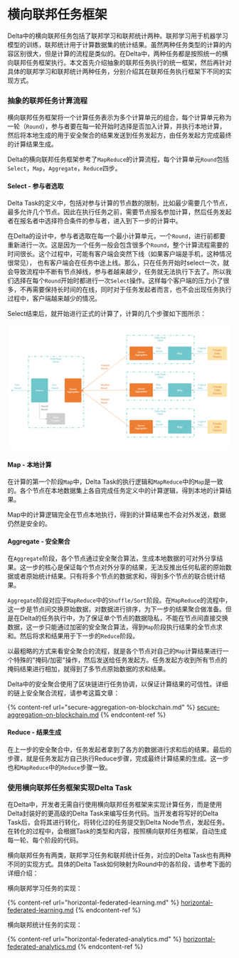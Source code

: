 # 横向联邦任务框架

Delta中的横向联邦任务包括了联邦学习和联邦统计两种。联邦学习用于机器学习模型的训练，联邦统计用于计算数据集的统计结果。虽然两种任务类型的计算的内容区别很大，但是计算的流程是类似的。在Delta中，两种任务都是按照统一的横向联邦任务框架执行。本文首先介绍抽象的联邦任务执行的统一框架，然后再针对具体的联邦学习和联邦统计两种任务，分别介绍其在联邦任务执行框架下不同的实现方式。

### 抽象的联邦任务计算流程

横向联邦任务框架将一个计算任务表示为多个计算单元的组合，每个计算单元称为一轮（`Round`），参与者要在每一轮开始时选择是否加入计算，并执行本地计算，然后将本地生成的用于安全聚合的结果发送到任务发起方，由任务发起方完成最终的计算结果生成。

Delta的横向联邦任务框架参考了`MapReduce`的计算流程，每个计算单元`Round`包括`Select`，`Map`，`Aggregate`，`Reduce`四步。

#### Select - 参与者选取

Delta Task的定义中，包括对参与计算的节点数的限制，比如最少需要几个节点，最多允许几个节点。因此在执行任务之前，需要节点报名参加计算，然后任务发起者在报名者中选择符合条件的参与者，进入到下一步的计算中。

在Delta的设计中，参与者选取在每一个最小计算单元，一个`Round`，进行前都要重新进行一次。这是因为一个任务一般会包含很多个`Round`，整个计算流程需要的时间很长。这个过程中，可能有客户端会突然下线（如果客户端是手机，这种情况很常见）， 也有客户端会在任务中途上线。那么，只在任务开始时select一次，就会导致流程中不断有节点掉线，参与者越来越少，任务就无法执行下去了。所以我们选择在每个`Round`开始时都进行一次`Select`操作。这样每个客户端的压力小了很多，不再需要保持长时间的在线，同时对于任务发起者而言，也不会出现任务执行过程中，客户端越来越少的情况。

Select结束后，就开始进行正式的计算了，计算的几个步骤如下图所示：

![Round执行数据流](../.gitbook/assets/84e4399477acd37d4436b60afd2a71f.png)

#### Map - 本地计算

在计算的第一个阶段`Map`中，Delta Task的执行逻辑和`MapReduce`中的`Map`是一致的。各个节点在本地数据集上各自完成任务定义中的计算逻辑，得到本地的计算结果。

Map中的计算逻辑完全在节点本地执行，得到的计算结果也不会对外发送，数据仍然是安全的。

#### Aggregate - 安全聚合

在`Aggregate`阶段，各个节点通过安全聚合算法，生成本地数据的可对外分享结果。这一步的核心是保证每个节点对外分享的结果，无法反推出任何私密的原始数据或者原始统计结果。只有将多个节点的数据求和，得到多个节点的联合统计结果。

`Aggregate`阶段对应于`MapReduce`中的`Shuffle/Sort`阶段。在`MapReduce`的流程中，这一步是节点间交换原始数据，对数据进行排序，为下一步的结果聚合做准备。但是在Delta的任务执行中，为了保证单个节点的数据隐私，不能在节点间直接交换数据，这一步只能通过加密的安全聚合算法，得到`Map`阶段执行结果的全节点求和。然后将求和结果用于下一步的`Reduce`阶段。

以最粗略的方式来看安全聚合的流程，就是各个节点对自己的`Map`计算结果进行一个特殊的"掩码/加密"操作，然后发送给任务发起方。任务发起方收到所有节点的掩码结果进行相加，就得到了多节点原始数据的求和结果。

Delta中的安全聚合使用了区块链进行任务协调，以保证计算结果的可信性。详细的链上安全聚合流程，请参考这篇文章：

{% content-ref url="secure-aggregation-on-blockchain.md" %}
[secure-aggregation-on-blockchain.md](secure-aggregation-on-blockchain.md)
{% endcontent-ref %}

#### Reduce - 结果生成

在上一步的安全聚合中，任务发起者拿到了各方的数据进行求和后的结果。最后的步骤，就是任务发起方自己执行Reduce步骤，完成最终计算结果的生成。这一步也和`MapReduce`中的`Reduce`步骤一致。

### 使用横向联邦任务框架实现Delta Task

在Delta中，开发者无需自行使用横向联邦任务框架来实现计算任务，而是使用Delta封装好的更高级的Delta Task来编写任务代码。当开发者将写好的Delta Task后，会将其进行转化，将转化过的任务提交到Delta Node节点，发起任务。在转化的过程中，会根据Task的类型和内容，按照横向联邦任务框架，自动生成每一轮、每个阶段的代码。

横向联邦任务有两类，联邦学习任务和联邦统计任务，对应的Delta Task也有两种不同的实现方式。具体的Delta Task如何映射为Round中的各阶段，请参考下面的详细介绍：

横向联邦学习任务的实现：

{% content-ref url="horizontal-federated-learning.md" %}
[horizontal-federated-learning.md](horizontal-federated-learning.md)
{% endcontent-ref %}

横向联邦统计任务的实现：

{% content-ref url="horizontal-federated-analytics.md" %}
[horizontal-federated-analytics.md](horizontal-federated-analytics.md)
{% endcontent-ref %}
